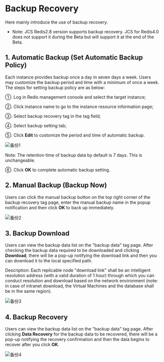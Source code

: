 # Backup Recovery

  Here mainly introduce the use of backup recovery.
 
- Note: JCS Redis2.8 version supports backup recovery. JCS for Redis4.0 does not support it during the Beta but will support it at the end of the Beta.
  
## 1. Automatic Backup (Set Automatic Backup Policy)

Each instance provides backup once a day in seven days a week. Users may customize the backup period and time with a minimum of once a week. The steps for setting backup policy are as below:

①. Log in Redis management console and select the target instance;

②. Click instance name to go to the instance resource information page;

③. Select backup recovery tag in the tag field;

④. Select backup setting tab;

⑤. Click **Edit** to customize the period and time of automatic backup.

 ![备份1](https://github.com/jdcloudcom/cn/blob/redis-1/image/Redis/backup.PNG)

Note: The retention time of backup data by default is 7 days. This is unchangeable.

⑥. Click **OK** to complete automatic backup setting.

## 2. Manual Backup (Backup Now)

Users can click the manual backup button on the top right corner of the backup recovery tag page, enter the manual backup name in the popup notification and then click **OK** to back up immediately.

![备份2](https://github.com/jdcloudcom/cn/blob/edit/image/Redis/backup2.png)
 
## 3. Backup Download

Users can view the backup data list on the "backup data" tag page. After checking the backup data required to be downloaded and clicking **Download**, there will be a pop-up notifying the download link and then you can download it to the local specified path.

Description: Each replicable node "download link" shall be an intelligent resolution address (with a valid duration of 1 hour) through which you can conduct resolution and download based on the network environment (note: in case of intranet download, the Virtual Machines and the database shall be in the same region).

![备份3](https://github.com/jdcloudcom/cn/blob/redis-1/image/Redis/backupdownload.PNG)

## 4. Backup Recovery

Users can view the backup data list on the "backup data" tag page. After clicking **Data Recovery** for the backup data to be recovered, there will be a pop-up notifying the recovery confirmation and then the data begins to recover after you click **OK**.

 ![备份4](https://github.com/jdcloudcom/cn/blob/edit/image/Redis/backup4.png)
